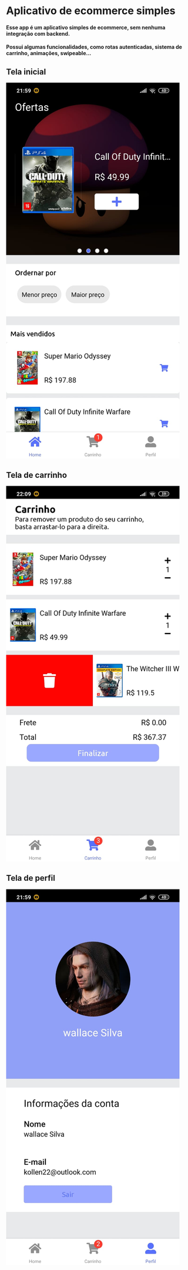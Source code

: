 # Aplicativo de ecommerce simples
#### Esse app é um aplicativo simples de ecommerce, sem nenhuma integração com backend.
#### Possui algumas funcionalidades, como rotas autenticadas, sistema de carrinho, animações, swipeable...

## Tela inicial
![init](https://github.com/wallace2001/app_ecommerce_project/blob/develop/images/home.jpeg)

## Tela de carrinho
![cart](https://github.com/wallace2001/app_ecommerce_project/blob/develop/images/cart.jpeg)

## Tela de perfil
![profile](https://github.com/wallace2001/app_ecommerce_project/blob/develop/images/profile.jpeg)
